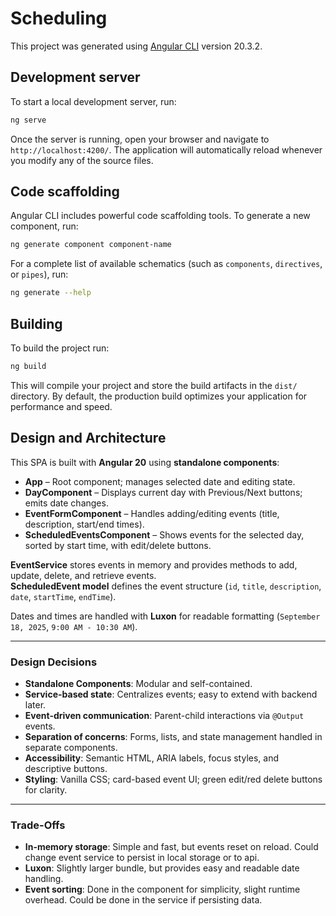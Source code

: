 # Scheduling

This project was generated using [Angular CLI](https://github.com/angular/angular-cli) version 20.3.2.

## Development server

To start a local development server, run:

```bash
ng serve
```

Once the server is running, open your browser and navigate to `http://localhost:4200/`. The application will automatically reload whenever you modify any of the source files.

## Code scaffolding

Angular CLI includes powerful code scaffolding tools. To generate a new component, run:

```bash
ng generate component component-name
```

For a complete list of available schematics (such as `components`, `directives`, or `pipes`), run:

```bash
ng generate --help
```

## Building

To build the project run:

```bash
ng build
```

This will compile your project and store the build artifacts in the `dist/` directory. By default, the production build optimizes your application for performance and speed.

## Design and Architecture

This SPA is built with **Angular 20** using **standalone components**:

- **App** – Root component; manages selected date and editing state.  
- **DayComponent** – Displays current day with Previous/Next buttons; emits date changes.  
- **EventFormComponent** – Handles adding/editing events (title, description, start/end times).  
- **ScheduledEventsComponent** – Shows events for the selected day, sorted by start time, with edit/delete buttons.

**EventService** stores events in memory and provides methods to add, update, delete, and retrieve events.  
**ScheduledEvent model** defines the event structure (`id`, `title`, `description`, `date`, `startTime`, `endTime`).  

Dates and times are handled with **Luxon** for readable formatting (`September 18, 2025`, `9:00 AM - 10:30 AM`).

---

### Design Decisions

- **Standalone Components**: Modular and self-contained.  
- **Service-based state**: Centralizes events; easy to extend with backend later.  
- **Event-driven communication**: Parent-child interactions via `@Output` events.  
- **Separation of concerns**: Forms, lists, and state management handled in separate components.  
- **Accessibility**: Semantic HTML, ARIA labels, focus styles, and descriptive buttons.  
- **Styling**: Vanilla CSS; card-based event UI; green edit/red delete buttons for clarity.

---

### Trade-Offs

- **In-memory storage**: Simple and fast, but events reset on reload. Could change event service to persist in local storage or to api.
- **Luxon**: Slightly larger bundle, but provides easy and readable date handling.  
- **Event sorting**: Done in the component for simplicity, slight runtime overhead.  Could be done in the service if persisting data.
